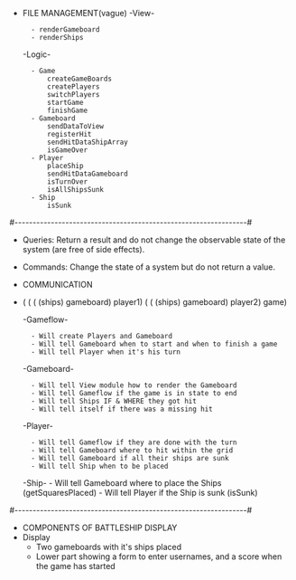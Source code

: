 - FILE MANAGEMENT(vague)
    -View-

        - renderGameboard
        - renderShips

    -Logic-

        - Game
            createGameBoards
            createPlayers
            switchPlayers
            startGame
            finishGame
        - Gameboard
            sendDataToView
            registerHit
            sendHitDataShipArray
            isGameOver
        - Player
            placeShip
            sendHitDataGameboard
            isTurnOver
            isAllShipsSunk
        - Ship
            isSunk
    
#----------------------------------------------------------------#

- Queries: Return a result and do not change the observable state of the system (are free of side effects).

- Commands: Change the state of a system but do not return a value.

- COMMUNICATION

- ( ( ( (ships) gameboard) player1)  ( ( (ships) gameboard) player2) game)

    -Gameflow-

        - Will create Players and Gameboard
        - Will tell Gameboard when to start and when to finish a game
        - Will tell Player when it's his turn

    -Gameboard-

        - Will tell View module how to render the Gameboard
        - Will tell Gameflow if the game is in state to end 
        - Will tell Ships IF & WHERE they got hit
        - Will tell itself if there was a missing hit
        
    -Player-

        - Will tell Gameflow if they are done with the turn
        - Will tell Gameboard where to hit within the grid
        - Will tell Gameboard if all their ships are sunk 
        - Will tell Ship when to be placed
    -Ship-
        - Will tell Gameboard where to place the Ships (getSquaresPlaced)
        - Will tell Player if the Ship is sunk (isSunk)

#----------------------------------------------------------------#

- COMPONENTS OF BATTLESHIP DISPLAY
 - Display
    - Two gameboards with it's ships placed
    - Lower part showing a form to enter usernames, and a
      score when the game has started

